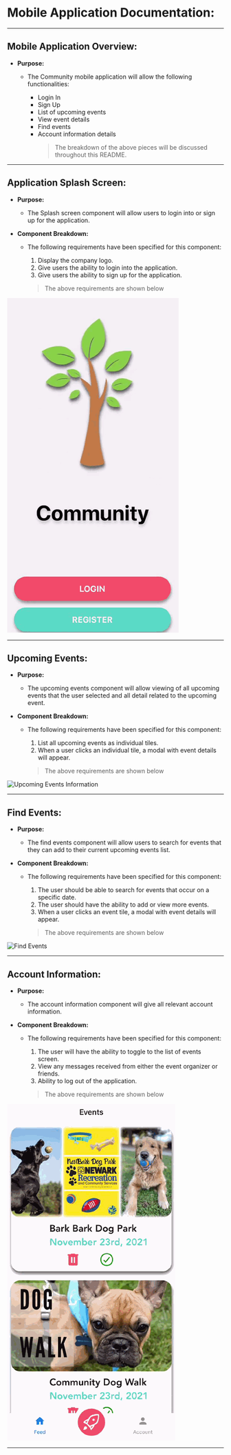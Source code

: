# Mobile Application Documentation:

---

## Mobile Application Overview:

- **Purpose:**

  - The Community mobile application will allow the following functionalities:

    - Login In
    - Sign Up
    - List of upcoming events
    - View event details
    - Find events
    - Account information details
      > The breakdown of the above pieces will be discussed throughout this README.

---

## Application Splash Screen:

- **Purpose:**
  - The Splash screen component will allow users to login into or sign up for the application.
  <p></p>
- **Component Breakdown:**

  - The following requirements have been specified for this component:

    1. Display the company logo.
    2. Give users the ability to login into the application.
    3. Give users the ability to sign up for the application.

    <p></p>

    > The above requirements are shown below

![Splash Screen][splashscreen]

---

## Upcoming Events:

- **Purpose:**
  - The upcoming events component will allow viewing of all upcoming events that the user selected and all detail related to the upcoming event.
  <p></p>
- **Component Breakdown:**

  - The following requirements have been specified for this component:

    1. List all upcoming events as individual tiles.
    2. When a user clicks an individual tile, a modal with event details will appear.

    <p></p>

    > The above requirements are shown below

![Upcoming Events Information][upcomingevents]

---

## Find Events:

- **Purpose:**
  - The find events component will allow users to search for events that they can add to their current upcoming events list.
  <p></p>
- **Component Breakdown:**

  - The following requirements have been specified for this component:

    1. The user should be able to search for events that occur on a specific date.
    2. The user should have the ability to add or view more events.
    3. When a user clicks an event tile, a modal with event details will appear.

    <p></p>

    > The above requirements are shown below

![Find Events][findevents]

---

## Account Information:

- **Purpose:**
  - The account information component will give all relevant account information.
  <p></p>
- **Component Breakdown:**

  - The following requirements have been specified for this component:

    1. The user will have the ability to toggle to the list of events screen.
    2. View any messages received from either the event organizer or friends.
    3. Ability to log out of the application.

    <p></p>

    > The above requirements are shown below

![Account Information][accountinformation]

---

[splashscreen]: ./assets/gifs/SplashScreen.gif
[upcomingevents]: ./assets/gifs/EventList.gif
[findevents]: ./assets/gifs/AddEvent.gif
[accountinformation]: ./assets/gifs/AccountInformation.gif
